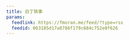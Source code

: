 ```yaml
---
title: 白丁轶事
params:
  feedlink: https://fmoran.me/feed/?type=rss
  feedid: 063185d17a8786f179c684c752e0f626
---
```

